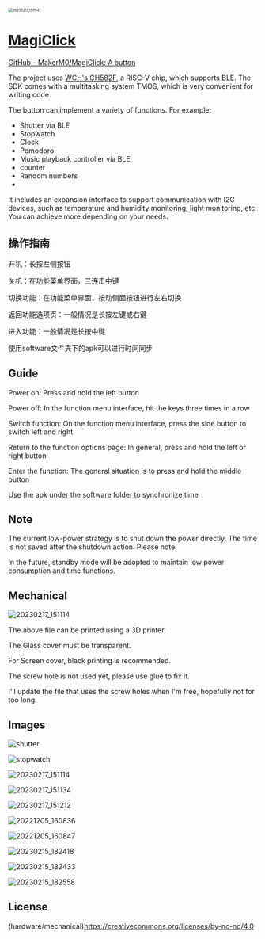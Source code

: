 <img src="documents/images/1.jpg" alt="20230217_151114" style="zoom: 50%;" />

# [MagiClick](https://hackaday.io/project/188183-magiclick-a-mechanical-button-with-screen)

[GitHub - MakerM0/MagiClick: A button](https://github.com/MakerM0/MagiClick)

The project uses [WCH's CH582F](https://www.wch.cn/products/CH583.html), a RISC-V chip, which supports BLE. The SDK comes with a multitasking system TMOS, which is very convenient for writing code.

The button can implement a variety of functions.
For example:

- Shutter via BLE
- Stopwatch
- Clock
- Pomodoro
- Music playback controller via BLE
- counter
- Random numbers
- 

It includes an expansion interface to support communication with I2C devices, such as temperature and humidity monitoring, light monitoring, etc.
You can achieve more depending on your needs.

## 操作指南

开机：长按左侧按钮

关机：在功能菜单界面，三连击中键

切换功能：在功能菜单界面，按动侧面按钮进行左右切换

返回功能选项页：一般情况是长按左键或右键

进入功能：一般情况是长按中键

使用software文件夹下的apk可以进行时间同步

## Guide

Power on: Press and hold the left button

Power off: In the function menu interface, hit the keys three times in a row

Switch function: On the function menu interface, press the side button to switch left and right

Return to the function options page: In general, press and hold the left or right button

Enter the function: The general situation is to press and hold the middle button

Use the apk under the software folder to synchronize time



## Note

The current low-power strategy is to shut down the power directly. The time is not saved after the shutdown action. Please note.

In the future, standby mode will be adopted to maintain low power consumption and time functions.



## Mechanical

<img src="documents/images/3d.png" alt="20230217_151114" style="zoom: 100%;" />

The above file can be printed using a 3D printer.

The Glass cover must be transparent.

For Screen cover, black printing is recommended.

The screw hole is not used yet, please use glue to fix it.

I'll update the file that uses the screw holes when I'm free, hopefully not for too long.

## Images

![shutter](documents/images/shutter.gif)

![stopwatch](documents/images/stopwatch.gif)

![20230217_151114](documents/images/20230217_151114.jpg)



![20230217_151134](documents/images/20230217_151134.jpg)

![20230217_151212](documents/images/20230217_151212.jpg)

![20221205_160836](documents/images/20221205_160836.jpg)

![20221205_160847](documents/images/20221205_160847.jpg)

![20230215_182418](documents/images/20230215_182418.jpg)

![20230215_182433](documents/images/20230215_182433.jpg)

![20230215_182558](documents/images/20230215_182558.jpg)

## License 

(hardware/mechanical)https://creativecommons.org/licenses/by-nc-nd/4.0











